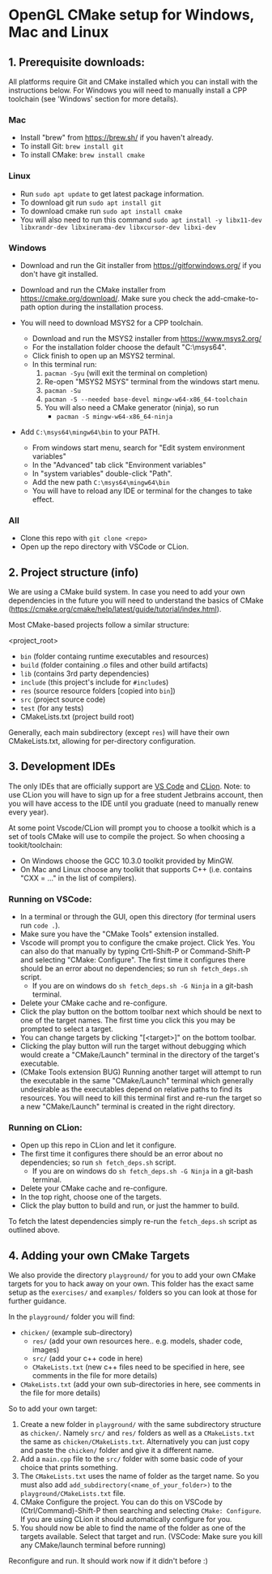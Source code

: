 # OpenGL CMake setup for Windows, Mac and Linux

## 1. Prerequisite downloads:

All platforms require Git and CMake installed which you can install with the instructions below. For Windows you will need to manually install a CPP toolchain (see 'Windows' section for more details).

### Mac
- Install "brew" from https://brew.sh/ if you haven't already.
- To install Git: `brew install git`
- To install CMake: `brew install cmake`

### Linux
- Run `sudo apt update` to get latest package information.
- To download git run `sudo apt install git`
- To download cmake run `sudo apt install cmake`
- You will also need to run this command `sudo apt install -y libx11-dev libxrandr-dev libxinerama-dev libxcursor-dev libxi-dev`

### Windows
- Download and run the Git installer from https://gitforwindows.org/ if you don't have git installed.
- Download and run the CMake installer from https://cmake.org/download/. Make sure you check the add-cmake-to-path option during the installation process.
- You will need to download MSYS2 for a CPP toolchain.
   - Download and run the MSYS2 installer from https://www.msys2.org/
   - For the installation folder choose the default "C:\msys64".
   - Click finish to open up an MSYS2 terminal.
   - In this terminal run:
      1. `pacman -Syu` (will exit the terminal on completion)
      2. Re-open "MSYS2 MSYS" terminal from the windows start menu.
      2. `pacman -Su`
      3. `pacman -S --needed base-devel mingw-w64-x86_64-toolchain`
      4. You will also need a CMake generator (ninja), so run 
         - `pacman -S mingw-w64-x86_64-ninja`
       
- Add `C:\msys64\mingw64\bin` to your PATH. 
   - From windows start menu, search for "Edit system environment variables"
   - In the "Advanced" tab click "Environment variables"
   - In "system variables" double-click "Path".
   - Add the new path `C:\msys64\mingw64\bin`
   - You will have to reload any IDE or terminal for the changes to take effect.

### All
- Clone this repo with `git clone <repo>`
- Open up the repo directory with VSCode or CLion.

## 2. Project structure (info)

We are using a CMake build system. In case you need to add your own dependencies in the future you will need to understand the basics of CMake (https://cmake.org/cmake/help/latest/guide/tutorial/index.html).

Most CMake-based projects follow a similar structure:

<project_root>
   - `bin` (folder containg runtime executables and resources)
   - `build` (folder containing .o files and other build artifacts)
   - `lib` (contains 3rd party dependencies)
   - `include` (this project's include for `#include`s)
   - `res` (source resource folders [copied into `bin`])
   - `src` (project source code)
   - `test` (for any tests)
   - CMakeLists.txt (project build root)

Generally, each main subdirectory (except `res`) will have their own CMakeLists.txt, allowing for per-directory configuration.


## 3. Development IDEs

The only IDEs that are officially support are [VS Code](https://code.visualstudio.com/) and [CLion](https://www.jetbrains.com/clion/). Note: to use CLion you will have to sign up for a free student Jetbrains account, then you will have access to the IDE until you graduate (need to manually renew every year).

At some point Vscode/CLion will prompt you to choose a toolkit which is a set of tools CMake will use to compile the project. So when choosing a tookit/toolchain:
- On Windows choose the GCC 10.3.0 toolkit provided by MinGW.
- On Mac and Linux choose any toolkit that supports C++ (i.e. contains "CXX = ..." in the list of compilers).

### Running on VSCode:
- In a terminal or through the GUI, open this directory (for terminal users run `code .`).
- Make sure you have the "CMake Tools" extension installed.
- Vscode will prompt you to configure the cmake project. Click Yes. You can also do that manually by typing Crtl-Shift-P or Command-Shift-P and selecting "CMake: Configure". The first time it configures there should be an error about no dependencies; so run `sh fetch_deps.sh` script.
   - If you are on windows do `sh fetch_deps.sh -G Ninja` in a git-bash terminal.
- Delete your CMake cache and re-configure.
- Click the play button on the bottom toolbar next which should be next to one of the target names. The first time you click this you may be prompted to select a target.
- You can change targets by clicking "[\<target>]" on the bottom toolbar.
- Clicking the play button will run the target without debugging which would create a "CMake/Launch" terminal in the directory of the target's executable.
- (CMake Tools extension BUG) Running another target will attempt to run the executable in the same "CMake/Launch" terminal which generally undesirable as the executables depend on relative paths to find its resources. You will need to kill this terminal first and re-run the target so a new "CMake/Launch" terminal is created in the right directory.

### Running on CLion:
- Open up this repo in CLion and let it configure.
-  The first time it configures there should be an error about no dependencies; so run `sh fetch_deps.sh` script.
   - If you are on windows do `sh fetch_deps.sh -G Ninja` in a git-bash terminal.
- Delete your CMake cache and re-configure.
- In the top right, choose one of the targets.
- Click the play button to build and run, or just the hammer to build.


To fetch the latest dependencies simply re-run the `fetch_deps.sh` script as outlined above.

## 4. Adding your own CMake Targets

We also provide the directory `playground/` for you to add your own CMake targets for you to hack away on your own. This folder has the exact same setup as the `exercises/` and `examples/` folders so you can look at those for further guidance.

In the `playground/` folder you will find:
- `chicken/` (example sub-directory)
   - `res/` (add your own resources here.. e.g. models, shader code, images)
   - `src/` (add your c++ code in here)
   - `CMakeLists.txt` (new c++ files need to be specified in here, see comments in the file for more details)
- `CMakeLists.txt` (add your own sub-directories in here, see comments in the file for more details)

So to add your own target:
1. Create a new folder in `playground/` with the same subdirectory structure as `chicken/`. Namely `src/` and `res/` folders as well as a `CMakeLists.txt` the same as `chicken/CMakeLists.txt`. Alternatively you can just copy and paste the `chicken/` folder and give it a different name.
2. Add a `main.cpp` file to the `src/` folder with some basic code of your choice that prints something.
3. The `CMakeLists.txt` uses the name of folder as the target name. So you must also add `add_subdirectory(<name_of_your_folder>)` to the `playground/CMakeLists.txt` file.
4. CMake Configure the project. You can do this on VSCode by (Ctrl/Command)-Shift-P then searching and selecting `CMake: Configure`. If you are using CLion it should automatically configure for you.
5. You should now be able to find the name of the folder as one of the targets available. Select that target and run. (VSCode: Make sure you kill any CMake/launch terminal before running)



Reconfigure and run. It should work now if it didn't before :)
